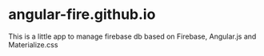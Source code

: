 # angular-fire.github.io

This is a little app to manage firebase db based on Firebase, Angular.js and Materialize.css
